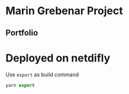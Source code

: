 # Marin Grebenar Project

## Portfolio

# Deployed on netdifly

Use `export` as build command

```js
yarn export
```
